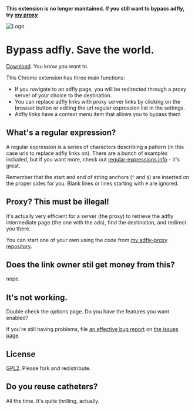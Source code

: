 **This extension is no longer maintained. If you still want to bypass adfly, try [my proxy](http://thesupremenerd.com/adfly)**

![Logo](https://raw.github.com/uncleninja/adfly-squisher/master/icons/bee64.png "it's genocide!")

Bypass adfly. Save the world.
=============================

[Download](https://raw.github.com/uncleninja/adfly-squisher/updater/adfly.crx). You know you want to.

This Chrome extension has three main functions:

* If you navigate to an adfly page, you will be redirected through a proxy server of your choice to the destination.
* You can replace adfly links with proxy server links by clicking on the browser button or editing the url regular expression list in the settings.
* Adfly links have a context menu item that allows you to bypass them

What's a regular expression?
----------------------------

A regular expression is a series of characters describing a pattern (in this case urls to replace adfly links on). There are a bunch of examples included, but if you want more, check out [regular-expressions.info](http://regular-expressions.info) - it's great. 

Remember that the start and end of string anchors (`^` and `$`) are inserted on the proper sides for you. Blank lines or lines starting with `#` are ignored.

Proxy? This must be illegal!
----------------------------

It's actually very efficient for a server (the proxy) to retrieve the adfly intermediate page (the one with the ads), find the destination, and redirect you there.

You can start one of your own using the code from [my adfly-proxy repository](https://github.com/uncleninja/adfly-proxy).

Does the link owner stil get money from this? 
---------------------------------------------

nope.

It's not working.
-----------------

Double check the options page. Do you have the features you want enabled?

If you're still having problems, file [an effective bug report](http://www.chiark.greenend.org.uk/~sgtatham/bugs.html) on [the issues page](https://github.com/UncleNinja/adfly-squisher/issues).

License
-------

[GPL2](http://www.gnu.org/licenses/gpl-2.0.html). Please fork and redistribute.

Do you reuse catheters?
-----------------------

All the time. It's quite thrilling, actually.
